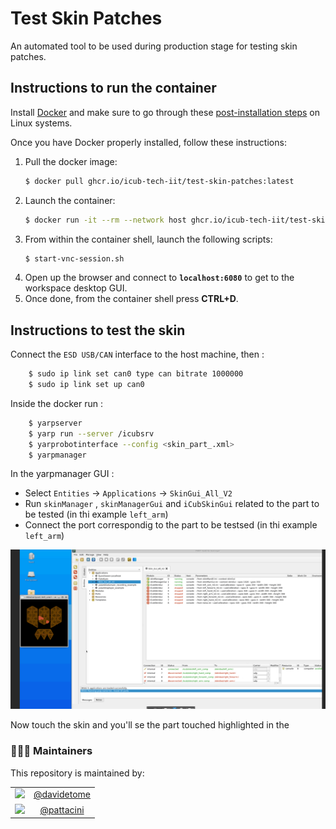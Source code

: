 Test Skin Patches
=================

An automated tool to be used during production stage for testing skin patches.

## Instructions to run the container
Install [Docker](https://www.docker.com) and make sure to go through these [post-installation steps](https://docs.docker.com/engine/install/linux-postinstall/) on Linux systems.

Once you have Docker properly installed, follow these instructions:
1. Pull the docker image:
    ```sh
    $ docker pull ghcr.io/icub-tech-iit/test-skin-patches:latest
    ```
2. Launch the container:
    ```sh
    $ docker run -it --rm --network host ghcr.io/icub-tech-iit/test-skin-patches:latest
    ```
3. From within the container shell, launch the following scripts:
    ```sh
    $ start-vnc-session.sh
    ```
4. Open up the browser and connect to **`localhost:6080`** to get to the workspace desktop GUI.
5. Once done, from the container shell press **CTRL+D**.

## Instructions to test the skin
Connect the `ESD USB/CAN` interface to the host machine, then :
```sh
    $ sudo ip link set can0 type can bitrate 1000000
    $ sudo ip link set up can0
```
Inside the docker run :
```sh
    $ yarpserver
    $ yarp run --server /icubsrv
    $ yarprobotinterface --config <skin_part_.xml>
    $ yarpmanager
```
In the yarpmanager GUI :
- Select `Entities` -> `Applications` -> `SkinGui_All_V2`
- Run `skinManager` , `skinManagerGui` and `iCubSkinGui` related to the part to be tested (in thi example `left_arm`)
- Connect the port correspondig to the part to be testsed (in thi example `left_arm`)

![test-skin](./assets/test-skin.png)

Now touch the skin and you'll se the part touched highlighted in the
 
### 👨🏻‍💻 Maintainers
This repository is maintained by:

| | |
|:---:|:---:|
| [<img src="https://github.com/davidetome.png" width="40">](https://github.com/davidetome) | [@davidetome](https://github.com/davidetome) |
| [<img src="https://github.com/pattacini.png" width="40">](https://github.com/pattacini) | [@pattacini](https://github.com/pattacini) |
